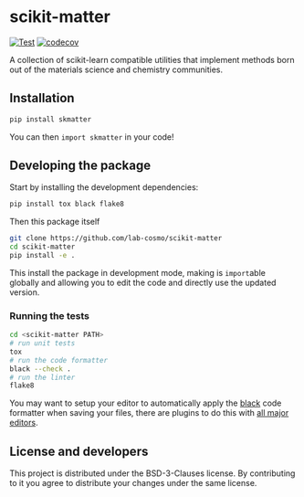 # scikit-matter

[![Test](https://github.com/lab-cosmo/scikit-matter/workflows/Test/badge.svg)](https://github.com/lab-cosmo/scikit-matter/actions?query=workflow%3ATest)
[![codecov](https://codecov.io/gh/lab-cosmo/scikit-matter/branch/main/graph/badge.svg?token=UZJPJG34SM)](https://codecov.io/gh/lab-cosmo/scikit-matter/)

A collection of scikit-learn compatible utilities that implement methods
born out of the materials science and chemistry communities.

## Installation

```bash
pip install skmatter 
```

You can then `import skmatter` in your code!

## Developing the package

Start by installing the development dependencies:

```bash
pip install tox black flake8
```

Then this package itself

```bash
git clone https://github.com/lab-cosmo/scikit-matter
cd scikit-matter
pip install -e .
```

This install the package in development mode, making is `import`able globally
and allowing you to edit the code and directly use the updated version.

### Running the tests

```bash
cd <scikit-matter PATH>
# run unit tests
tox
# run the code formatter
black --check .
# run the linter
flake8
```

You may want to setup your editor to automatically apply the
[black](https://black.readthedocs.io/en/stable/) code formatter when saving your
files, there are plugins to do this with [all major
editors](https://black.readthedocs.io/en/stable/editor_integration.html).

## License and developers

This project is distributed under the BSD-3-Clauses license. By contributing to
it you agree to distribute your changes under the same license.
